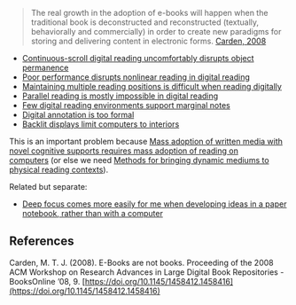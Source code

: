 > The real growth in the adoption of e-books will happen when the traditional book is deconstructed and reconstructed (textually, behaviorally and commercially) in order to create new paradigms for storing and delivering content in electronic forms. [Carden, 2008](https://notes.andymatuschak.org/z9BbAQGiGNhty2SPHSwUzKM?stackedNotes=z2bSwDuxY2Jbv1ntLKB3SL1)

- [Continuous-scroll digital reading uncomfortably disrupts object permanence](https://notes.andymatuschak.org/z9uM3R9kKGKfGowdMFWaSfH)
- [Poor performance disrupts nonlinear reading in digital reading](https://notes.andymatuschak.org/zVx3t4nDyk9tyuWQiBzsSDT)
- [Maintaining multiple reading positions is difficult when reading digitally](https://notes.andymatuschak.org/zJ4k4feCLspoCid7C4mzmvL)
- [Parallel reading is mostly impossible in digital reading](https://notes.andymatuschak.org/zBeBbzwU8LAyi2D5jqBJpS)
- [Few digital reading environments support marginal notes](https://notes.andymatuschak.org/zGsRWkonFv1KGAsWwiYA3he)
- [Digital annotation is too formal](https://notes.andymatuschak.org/zMHusNNzg8DveY5HJFbh1RU)
- [Backlit displays limit computers to interiors](https://notes.andymatuschak.org/zDN6nH4MHc78Tq6opuSaRmw)

This is an important problem because [Mass adoption of written media with novel cognitive supports requires mass adoption of reading on computers](https://notes.andymatuschak.org/zVBFE2LDCotxGFucwap8rRt) (or else we need [Methods for bringing dynamic mediums to physical reading contexts](https://notes.andymatuschak.org/z2vMujPz4bgD3BwtwbU9U9B)).

Related but separate:

- [Deep focus comes more easily for me when developing ideas in a paper notebook, rather than with a computer](https://notes.andymatuschak.org/z9BbAQGiGNhty2SPHSwUzKM)

## References

Carden, M. T. J. (2008). E-Books are not books. Proceeding of the 2008 ACM Workshop on Research Advances in Large Digital Book Repositories - BooksOnline ’08, 9. [https://doi.org/10.1145/1458412.1458416](https://doi.org/10.1145/1458412.1458416)